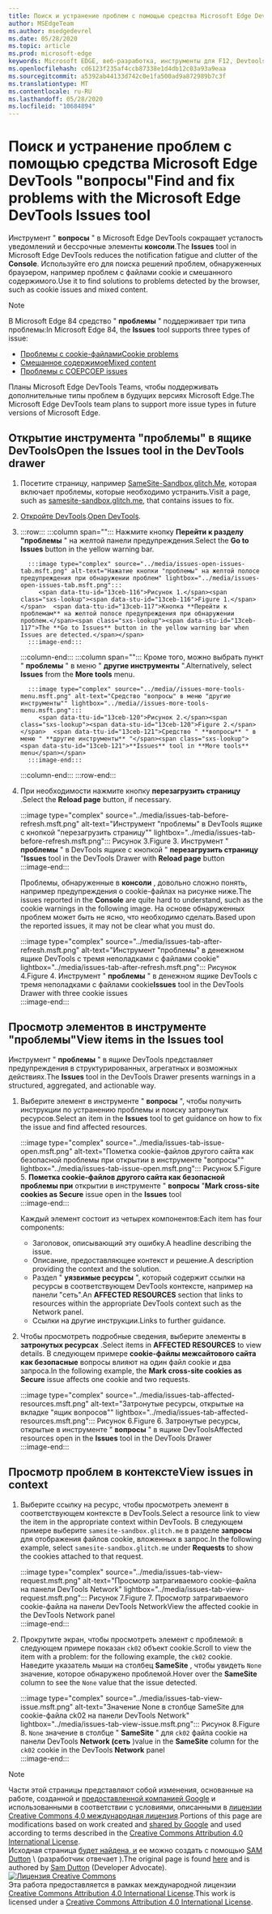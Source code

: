 ```yaml
---
title: Поиск и устранение проблем с помощью средства Microsoft Edge DevTools "вопросы"
author: MSEdgeTeam
ms.author: msedgedevrel
ms.date: 05/28/2020
ms.topic: article
ms.prod: microsoft-edge
keywords: Microsoft EDGE, веб-разработка, инструменты для F12, Devtools
ms.openlocfilehash: cd6123f235af4ccb87338e1d4db12c03a93a9eaa
ms.sourcegitcommit: a5392ab44133d742c0e1fa500ad9a872989b7c3f
ms.translationtype: MT
ms.contentlocale: ru-RU
ms.lasthandoff: 05/28/2020
ms.locfileid: "10684894"
---
```

<!-- Copyright Sam Dutton 

   Licensed under the Apache License, Version 2.0 (the "License");
   you may not use this file except in compliance with the License.
   You may obtain a copy of the License at

       https://www.apache.org/licenses/LICENSE-2.0

   Unless required by applicable law or agreed to in writing, software
   distributed under the License is distributed on an "AS IS" BASIS,
   WITHOUT WARRANTIES OR CONDITIONS OF ANY KIND, either express or implied.
   See the License for the specific language governing permissions and
   limitations under the License.  -->  





# <span data-ttu-id="13ceb-103">Поиск и устранение проблем с помощью средства Microsoft Edge DevTools "вопросы"</span><span class="sxs-lookup"><span data-stu-id="13ceb-103">Find and fix problems with the Microsoft Edge DevTools Issues tool</span></span>   



<span data-ttu-id="13ceb-104">Инструмент " **вопросы** " в Microsoft Edge DevTools сокращает усталость уведомлений и бессрочные элементы **консоли**.</span><span class="sxs-lookup"><span data-stu-id="13ceb-104">The **Issues** tool in Microsoft Edge DevTools reduces the notification fatigue and clutter of the **Console**.</span></span>  <span data-ttu-id="13ceb-105">Используйте его для поиска решений проблем, обнаруженных браузером, например проблем с файлами cookie и смешанного содержимого.</span><span class="sxs-lookup"><span data-stu-id="13ceb-105">Use it to find solutions to problems detected by the browser, such as cookie issues and mixed content.</span></span>  

> [!NOTE]
> <span data-ttu-id="13ceb-106">В Microsoft Edge 84 средство " **проблемы** " поддерживает три типа проблемы:</span><span class="sxs-lookup"><span data-stu-id="13ceb-106">In Microsoft Edge 84, the **Issues** tool supports three types of issue:</span></span>  
> *   [<span data-ttu-id="13ceb-107">Проблемы с cookie-файлами</span><span class="sxs-lookup"><span data-stu-id="13ceb-107">Cookie problems</span></span>][MDNSameSiteCookies]  
> *   [<span data-ttu-id="13ceb-108">Смешанное содержимое</span><span class="sxs-lookup"><span data-stu-id="13ceb-108">Mixed content</span></span>][MDNMixedContent]  
> *   [<span data-ttu-id="13ceb-109">Проблемы с COEP</span><span class="sxs-lookup"><span data-stu-id="13ceb-109">COEP issues</span></span>][W3CCOEPSpec]
> 
> <span data-ttu-id="13ceb-110">Планы Microsoft Edge DevTools Teams, чтобы поддерживать дополнительные типы проблем в будущих версиях Microsoft Edge.</span><span class="sxs-lookup"><span data-stu-id="13ceb-110">The Microsoft Edge DevTools team plans to support more issue types in future versions of Microsoft Edge.</span></span>  

## <span data-ttu-id="13ceb-111">Открытие инструмента "проблемы" в ящике DevTools</span><span class="sxs-lookup"><span data-stu-id="13ceb-111">Open the Issues tool in the DevTools drawer</span></span>   

1.  <span data-ttu-id="13ceb-112">Посетите страницу, например [SameSite-Sandbox.glitch.Me][GlitchSamesiteSandbox], которая включает проблемы, которые необходимо устранить.</span><span class="sxs-lookup"><span data-stu-id="13ceb-112">Visit a page, such as [samesite-sandbox.glitch.me][GlitchSamesiteSandbox], that contains issues to fix.</span></span>  
1.  <span data-ttu-id="13ceb-113">[Откройте DevTools][DevtoolsOpen].</span><span class="sxs-lookup"><span data-stu-id="13ceb-113">[Open DevTools][DevtoolsOpen].</span></span>  
1.  :::row:::
       :::column span="":::
          <span data-ttu-id="13ceb-114">Нажмите кнопку **Перейти к разделу "проблемы** " на желтой панели предупреждения.</span><span class="sxs-lookup"><span data-stu-id="13ceb-114">Select the **Go to Issues** button in the yellow warning bar.</span></span>  
          
          :::image type="complex" source="../media/issues-open-issues-tab.msft.png" alt-text="Нажатие кнопки "проблемы" на желтой полосе предупреждения при обнаружении проблем" lightbox="../media/issues-open-issues-tab.msft.png":::
             <span data-ttu-id="13ceb-116">Рисунок 1.</span><span class="sxs-lookup"><span data-stu-id="13ceb-116">Figure 1.</span></span>  <span data-ttu-id="13ceb-117">Кнопка **Перейти к проблемам** на желтой полосе предупреждения при обнаружении проблем.</span><span class="sxs-lookup"><span data-stu-id="13ceb-117">The **Go to Issues** button in the yellow warning bar when Issues are detected.</span></span>  
          :::image-end:::  
       :::column-end:::
       :::column span="":::
          <span data-ttu-id="13ceb-118">Кроме того, можно выбрать пункт " **проблемы** " в меню " **другие инструменты** ".</span><span class="sxs-lookup"><span data-stu-id="13ceb-118">Alternatively, select **Issues** from the **More tools** menu.</span></span>  
          
          :::image type="complex" source="../media//issues-more-tools-menu.msft.png" alt-text="Средство "вопросы" в меню "другие инструменты"" lightbox="../media//issues-more-tools-menu.msft.png":::
             <span data-ttu-id="13ceb-120">Рисунок 2.</span><span class="sxs-lookup"><span data-stu-id="13ceb-120">Figure 2.</span></span>  <span data-ttu-id="13ceb-121">Средство " **вопросы** " в меню " **другие инструменты** "</span><span class="sxs-lookup"><span data-stu-id="13ceb-121">**Issues** tool in **More tools** menu</span></span>  
          :::image-end:::  
       :::column-end:::
    :::row-end:::
    
1.  <span data-ttu-id="13ceb-122">При необходимости нажмите кнопку **перезагрузить страницу** .</span><span class="sxs-lookup"><span data-stu-id="13ceb-122">Select the **Reload page** button, if necessary.</span></span>  
    
    :::image type="complex" source="../media/issues-tab-before-refresh.msft.png" alt-text="Инструмент "проблемы" в DevTools ящике с кнопкой "перезагрузить страницу"" lightbox="../media/issues-tab-before-refresh.msft.png":::
       <span data-ttu-id="13ceb-124">Рисунок 3.</span><span class="sxs-lookup"><span data-stu-id="13ceb-124">Figure 3.</span></span>  <span data-ttu-id="13ceb-125">Инструмент " **проблемы** " в DevTools ящике с кнопкой " **перезагрузить страницу** "</span><span class="sxs-lookup"><span data-stu-id="13ceb-125">**Issues** tool in the DevTools Drawer with **Reload page** button</span></span>  
    :::image-end:::  

    <span data-ttu-id="13ceb-126">Проблемы, обнаруженные в **консоли** , довольно сложно понять, например предупреждения о cookie-файлах на рисунке ниже.</span><span class="sxs-lookup"><span data-stu-id="13ceb-126">The issues reported in the **Console** are quite hard to understand, such as the cookie warnings in the following image.</span></span>  <span data-ttu-id="13ceb-127">На основе обнаруженных проблем может быть не ясно, что необходимо сделать.</span><span class="sxs-lookup"><span data-stu-id="13ceb-127">Based upon the reported issues, it may not be clear what you must do.</span></span>  
    
    :::image type="complex" source="../media/issues-tab-after-refresh.msft.png" alt-text="Инструмент "проблемы" в денежном ящике DevTools с тремя неполадками с файлами cookie" lightbox="../media/issues-tab-after-refresh.msft.png":::
       <span data-ttu-id="13ceb-129">Рисунок 4.</span><span class="sxs-lookup"><span data-stu-id="13ceb-129">Figure 4.</span></span>  <span data-ttu-id="13ceb-130">Инструмент " **проблемы** " в денежном ящике DevTools с тремя неполадками с файлами cookie</span><span class="sxs-lookup"><span data-stu-id="13ceb-130">**Issues** tool in the DevTools Drawer with three cookie issues</span></span>  
    :::image-end:::  
    
## <span data-ttu-id="13ceb-131">Просмотр элементов в инструменте "проблемы"</span><span class="sxs-lookup"><span data-stu-id="13ceb-131">View items in the Issues tool</span></span>   

<span data-ttu-id="13ceb-132">Инструмент " **проблемы** " в ящике DevTools представляет предупреждения в структурированных, агрегатных и возможных действиях.</span><span class="sxs-lookup"><span data-stu-id="13ceb-132">The **Issues** tool in the DevTools Drawer presents warnings in a structured, aggregated, and actionable way.</span></span>  

1.  <span data-ttu-id="13ceb-133">Выберите элемент в инструменте " **вопросы** ", чтобы получить инструкции по устранению проблемы и поиску затронутых ресурсов.</span><span class="sxs-lookup"><span data-stu-id="13ceb-133">Select an item in the **Issues** tool to get guidance on how to fix the issue and find affected resources.</span></span>  
    
    :::image type="complex" source="../media/issues-tab-issue-open.msft.png" alt-text="Пометка cookie-файлов другого сайта как безопасной проблемы при открытии в инструменте "вопросы"" lightbox="../media/issues-tab-issue-open.msft.png":::
       <span data-ttu-id="13ceb-135">Рисунок 5.</span><span class="sxs-lookup"><span data-stu-id="13ceb-135">Figure 5.</span></span>  <span data-ttu-id="13ceb-136">**Пометка cookie-файлов другого сайта как безопасной проблемы при** открытии в инструменте " **вопросы** "</span><span class="sxs-lookup"><span data-stu-id="13ceb-136">**Mark cross-site cookies as Secure** issue open in the **Issues** tool</span></span>  
    :::image-end:::  
    
    <span data-ttu-id="13ceb-137">Каждый элемент состоит из четырех компонентов:</span><span class="sxs-lookup"><span data-stu-id="13ceb-137">Each item has four components:</span></span>  
    
    *   <span data-ttu-id="13ceb-138">Заголовок, описывающий эту ошибку.</span><span class="sxs-lookup"><span data-stu-id="13ceb-138">A headline describing the issue.</span></span>  
    *   <span data-ttu-id="13ceb-139">Описание, предоставляющее контекст и решение.</span><span class="sxs-lookup"><span data-stu-id="13ceb-139">A description providing the context and the solution.</span></span>  
    *   <span data-ttu-id="13ceb-140">Раздел " **уязвимые ресурсы** ", который содержит ссылки на ресурсы в соответствующем DevTools контексте, например на панели "сеть".</span><span class="sxs-lookup"><span data-stu-id="13ceb-140">An **AFFECTED RESOURCES** section that links to resources within the appropriate DevTools context such as the Network panel.</span></span>  
    *   <span data-ttu-id="13ceb-141">Ссылки на другие инструкции.</span><span class="sxs-lookup"><span data-stu-id="13ceb-141">Links to further guidance.</span></span>  
    
1.  <span data-ttu-id="13ceb-142">Чтобы просмотреть подробные сведения, выберите элементы в **затронутых ресурсах** .</span><span class="sxs-lookup"><span data-stu-id="13ceb-142">Select items in **AFFECTED RESOURCES** to view details.</span></span>  <span data-ttu-id="13ceb-143">В следующем примере **cookie-файлы межсайтового сайта как безопасные** вопросы влияют на один файл cookie и два запроса.</span><span class="sxs-lookup"><span data-stu-id="13ceb-143">In the following example, the **Mark cross-site cookies as Secure** issue affects one cookie and two requests.</span></span>  
    
    :::image type="complex" source="../media/issues-tab-affected-resources.msft.png" alt-text="Затронутые ресурсы, открытые на вкладке "ящик вопросов"" lightbox="../media/issues-tab-affected-resources.msft.png":::
       <span data-ttu-id="13ceb-145">Рисунок 6.</span><span class="sxs-lookup"><span data-stu-id="13ceb-145">Figure 6.</span></span>  <span data-ttu-id="13ceb-146">Затронутые ресурсы, открытые в инструменте " **вопросы** " в ящике DevTools</span><span class="sxs-lookup"><span data-stu-id="13ceb-146">Affected resources open in the **Issues** tool in the DevTools Drawer</span></span>  
    :::image-end:::  
    
## <span data-ttu-id="13ceb-147">Просмотр проблем в контексте</span><span class="sxs-lookup"><span data-stu-id="13ceb-147">View issues in context</span></span>   

1.  <span data-ttu-id="13ceb-148">Выберите ссылку на ресурс, чтобы просмотреть элемент в соответствующем контексте в DevTools.</span><span class="sxs-lookup"><span data-stu-id="13ceb-148">Select a resource link to view the item in the appropriate context within DevTools.</span></span>  <span data-ttu-id="13ceb-149">В следующем примере выберите `samesite-sandbox.glitch.me` в разделе **запросы** для отображения файлов cookie, вложенных в запрос.</span><span class="sxs-lookup"><span data-stu-id="13ceb-149">In the following example, select `samesite-sandbox.glitch.me` under **Requests** to show the cookies attached to that request.</span></span>  
    
    :::image type="complex" source="../media/issues-tab-view-request.msft.png" alt-text="Просмотр затрагиваемого cookie-файла на панели DevTools Network" lightbox="../media/issues-tab-view-request.msft.png":::
       <span data-ttu-id="13ceb-151">Рисунок 7.</span><span class="sxs-lookup"><span data-stu-id="13ceb-151">Figure 7.</span></span>  <span data-ttu-id="13ceb-152">Просмотр затрагиваемого cookie-файла на панели DevTools Network</span><span class="sxs-lookup"><span data-stu-id="13ceb-152">View the affected cookie in the DevTools Network panel</span></span>  
    :::image-end:::  

1.  <span data-ttu-id="13ceb-153">Прокрутите экран, чтобы просмотреть элемент с проблемой: в следующем примере показан `ck02` объект cookie.</span><span class="sxs-lookup"><span data-stu-id="13ceb-153">Scroll to view the item with a problem: for the following example, the `ck02` cookie.</span></span>  <span data-ttu-id="13ceb-154">Наведите указатель мыши на столбец **SameSite** , чтобы увидеть `None` значение, которое обнаружено проблемой.</span><span class="sxs-lookup"><span data-stu-id="13ceb-154">Hover over the **SameSite** column to see the `None` value that the issue detected.</span></span>  
    
    :::image type="complex" source="../media/issues-tab-view-issue.msft.png" alt-text="Значение None в столбце SameSite для cookie-файла ck02 на панели DevTools Network" lightbox="../media/issues-tab-view-issue.msft.png":::
       <span data-ttu-id="13ceb-156">Рисунок 8.</span><span class="sxs-lookup"><span data-stu-id="13ceb-156">Figure 8.</span></span>  `None` <span data-ttu-id="13ceb-157">значение в столбце " **SameSite** " для `ck02` файла cookie на панели DevTools **Network (сеть** )</span><span class="sxs-lookup"><span data-stu-id="13ceb-157">value in the **SameSite** column for the `ck02` cookie in the DevTools **Network** panel</span></span>  
    :::image-end:::  

<!--## Feedback  -->  



<!-- image links -->  

<!-- links -->  

[DevtoolsOpen]: /microsoft-edge/devtools-guide-chromium/open "Открыть Microsoft Edge DevTools | Документы Microsoft"  

[GlitchSamesiteSandbox]: https://samesite-sandbox.glitch.me "Проверка файлов cookie SameSite | Цепь"  

[MDNSameSiteCookies]: https://developer.mozilla.org/docs/Web/HTTP/Headers/Set-Cookie/SameSite "SameSite cookie-файлы | MDN"  
[MDNMixedContent]: https://developer.mozilla.org/docs/Web/Security/Mixed_content "Смешанное содержимое | MDN"  

[W3CCOEPSpec]: https://wicg.github.io/cross-origin-embedder-policy "Политика внедрения для разных источников | Группа сообщества веб-Incubator"  

> [!NOTE]
> <span data-ttu-id="13ceb-163">Части этой страницы представляют собой изменения, основанные на работе, созданной и [предоставленной компанией Google][GoogleSitePolicies] и использованными в соответствии с условиями, описанными в [лицензии Creative Commons 4,0 международная лицензия][CCA4IL].</span><span class="sxs-lookup"><span data-stu-id="13ceb-163">Portions of this page are modifications based on work created and [shared by Google][GoogleSitePolicies] and used according to terms described in the [Creative Commons Attribution 4.0 International License][CCA4IL].</span></span>  
> <span data-ttu-id="13ceb-164">Исходная страница [будет найдена, и](https://developers.google.com/web/tools/chrome-devtools/issues/index) ее можно создать с помощью [SAM Dutton][SamDutton] \ (разработчик отвечает \).</span><span class="sxs-lookup"><span data-stu-id="13ceb-164">The original page is found [here](https://developers.google.com/web/tools/chrome-devtools/issues/index) and is authored by [Sam Dutton][SamDutton] \(Developer Advocate\).</span></span>  
[![Лицензия Creative Commons][CCby4Image]][CCA4IL]  
<span data-ttu-id="13ceb-166">Эта работа предоставляется в рамках международной лицензии [Creative Commons Attribution 4.0 International License][CCA4IL].</span><span class="sxs-lookup"><span data-stu-id="13ceb-166">This work is licensed under a [Creative Commons Attribution 4.0 International License][CCA4IL].</span></span>  

[CCA4IL]: https://creativecommons.org/licenses/by/4.0  
[CCby4Image]: https://i.creativecommons.org/l/by/4.0/88x31.png  
[GoogleSitePolicies]: https://developers.google.com/terms/site-policies  
[KayceBasques]: https://developers.google.com/web/resources/contributors/kaycebasques  
[SamDutton]: https://developers.google.com/web/resources/contributors/samdutton  
